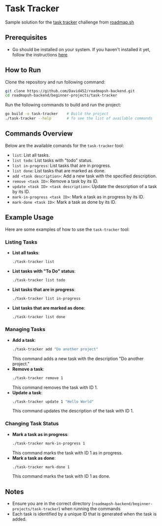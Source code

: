 # Task Tracker
Sample solution for the [task tracker](https://roadmap.sh/projects/task-tracker) challenge from [roadmap.sh](https://roadmap.sh)

## Prerequisites
- Go should be installed on your system. If you haven't installed it yet, follow the instructions [here](https://golang.org/doc/install)

## How to Run
Clone the repository and run following command:
```bash
git clone https://github.com/David452/roadmapsh-backend.git
cd roadmapsh-backend/beginner-projects/task-tracker
```

Run the following commands to build and run the project:
```bash
go build -o task-tracker    # Build the project
./task-tracker --help       # To see the list of available commands
```

## Commands Overview

Below are the available comands for the `task-tracker` tool:

- `list`: List all tasks.
- `list todo`: List tasks with "todo" status.
- `list in-progress`: List tasks that are in progress.
- `list done`: List tasks that are marked as done.
- `add <task description>`: Add a new task with the specified description.
- `remove <task ID>`: Remove a task by its ID.
- `update <task ID> <task description>`: Update the description of a task by its ID.
- `mark-in-progress <task ID>`: Mark a task as in progress by its ID.
- `mark-done <task ID>`: Mark a task as done by its ID.

## Example Usage
Here are some examples of how to use the `task-tracker` tool:

### Listing Tasks
- **List all tasks**:
    ```bash 
    ./task-tracker list
    ```
- **List tasks with "To Do" status**:
    ```bash 
    ./task-tracker list todo
    ```
- **List tasks that are in progress**:
    ```bash 
    ./task-tracker list in-progress
    ```
- **List tasks that are marked as done**:
    ```bash 
    ./task-tracker list done
    ```
### Managing Tasks
- **Add a task**:
    ```bash
    ./task-tracker add "Do another project"
    ```
    This command adds a new task with the description "Do another project."
- **Remove a task**:
    ```bash
    ./task-tracker remove 1
    ```
    This command removes the task with ID 1.
- **Update a task**:
    ```bash
    ./task-tracker update 1 "Hello World"
    ```
    This command updates the description of the task with ID 1.
### Changing Task Status
- **Mark a task as in progress**:
    ```bash
    ./task-tracker mark-in-progress 1
    ```
    This command marks the task with ID 1 as in progress.
- **Mark a task as done**:
    ```bash
    ./task-tracker mark-done 1
    ```
    This command marks the task with ID 1 as done.

## Notes
- Ensure you are in the correct directory (`roadmapsh-backend/beginner-projects/task-tracker`) when running the commands
- Each task is identified by a unique ID that is generated when the task is added.